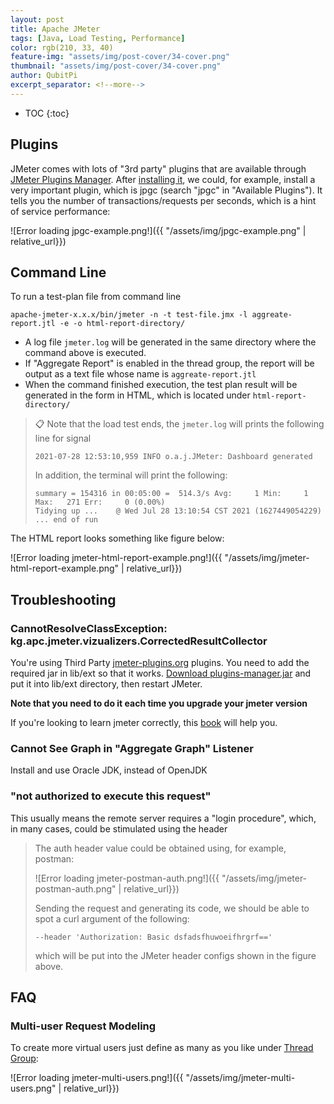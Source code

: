 ```yaml
---
layout: post
title: Apache JMeter
tags: [Java, Load Testing, Performance]
color: rgb(210, 33, 40)
feature-img: "assets/img/post-cover/34-cover.png"
thumbnail: "assets/img/post-cover/34-cover.png"
author: QubitPi
excerpt_separator: <!--more-->
---
```


<!--more-->

* TOC
{:toc}
  
## Plugins

JMeter comes with lots of "3rd party" plugins that are available through
[JMeter Plugins Manager](https://jmeter-plugins.org/wiki/PluginsManager/). After
[installing it](https://jmeter-plugins.org/wiki/PluginsManager/#Installation-and-Usage), we could, for example, install
a very important plugin, which is jpgc (search "jpgc" in "Available Plugins"). It tells you the number of
transactions/requests per seconds, which is a hint of service performance:

![Error loading jpgc-example.png!]({{ "/assets/img/jpgc-example.png" | relative_url}})

## Command Line

To run a test-plan file from command line

    apache-jmeter-x.x.x/bin/jmeter -n -t test-file.jmx -l aggreate-report.jtl -e -o html-report-directory/

* A log file `jmeter.log` will be generated in the same directory where the command above is executed.
* If "Aggregate Report" is enabled in the thread group, the report will be output as a text file whose name is
  `aggreate-report.jtl`
* When the command finished execution, the test plan result will be generated in the form in HTML, which is located
  under `html-report-directory/`
  
> 📋️ Note that the load test ends, the `jmeter.log` will prints the following line for signal
> ```
> 2021-07-28 12:53:10,959 INFO o.a.j.JMeter: Dashboard generated
> ```
> In addition, the terminal will print the following:
> ```
> summary = 154316 in 00:05:00 =  514.3/s Avg:     1 Min:     1 Max:   271 Err:     0 (0.00%)
> Tidying up ...    @ Wed Jul 28 13:10:54 CST 2021 (1627449054229)
> ... end of run
> ```

The HTML report looks something like figure below:

![Error loading jmeter-html-report-example.png!]({{ "/assets/img/jmeter-html-report-example.png" | relative_url}})

## Troubleshooting

### CannotResolveClassException: kg.apc.jmeter.vizualizers.CorrectedResultCollector

You're using Third Party [jmeter-plugins.org](https://jmeter-plugins.org/) plugins. You need to add the required jar in
lib/ext so that it works. [Download plugins-manager.jar](https://jmeter-plugins.org/install/Install/) and put it into
lib/ext directory, then restart JMeter.

**Note that you need to do it each time you upgrade your jmeter version**

If you're looking to learn jmeter correctly, this [book](https://leanpub.com/master-jmeter-from-load-test-to-devops)
will help you.

### Cannot See Graph in "Aggregate Graph" Listener

Install and use Oracle JDK, instead of OpenJDK

### "not authorized to execute this request"

This usually means the remote server requires a "login procedure", which, in many cases, could be stimulated using the
header

> The auth header value could be obtained using, for example, postman:
>
> ![Error loading jmeter-postman-auth.png!]({{ "/assets/img/jmeter-postman-auth.png" | relative_url}})
> 
> Sending the request and generating its code, we should be able to spot a curl argument of the following:
> 
> ```
> --header 'Authorization: Basic dsfadsfhuwoeifhrgrf=='
> ```
> 
> which will be put into the JMeter header configs shown in the figure above.

## FAQ

### Multi-user Request Modeling

To create more virtual users just define as many as you like under
[Thread Group](http://jmeter.apache.org/usermanual/component_reference.html#Thread_Group):

![Error loading jmeter-multi-users.png!]({{ "/assets/img/jmeter-multi-users.png" | relative_url}})
